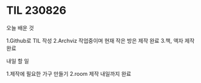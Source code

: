 # TIL 230826

오늘 배운 것

1.Github로 TIL 작성
2.Archviz 작업중이며 현재 작은 방은 제작 완료
3.책, 액자 제작 완료



내일 할 일

1.제작에 필요한 가구 만들기
2.room 제작 내일까지 완료
